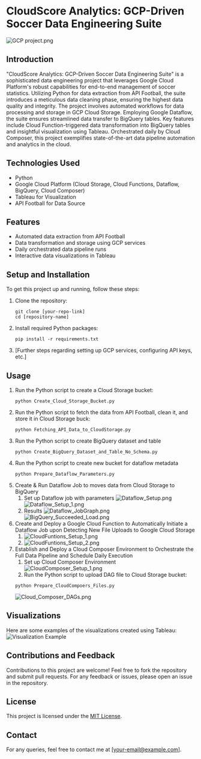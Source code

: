 # CloudScore Analytics: GCP-Driven Soccer Data Engineering Suite
![GCP project.png](img%2FGCP%20project.png)
## Introduction

"CloudScore Analytics: GCP-Driven Soccer Data Engineering Suite" is a sophisticated data engineering project that leverages Google Cloud Platform's robust capabilities for end-to-end management of soccer statistics. 
Utilizing Python for data extraction from API Football, the suite introduces a meticulous data cleaning phase, ensuring the highest data quality and integrity. The project involves automated workflows for data processing and storage in GCP Cloud Storage. Employing Google Dataflow, the suite ensures streamlined data transfer to BigQuery tables. Key features include Cloud Function-triggered data transformation into BigQuery tables and insightful visualization using Tableau. Orchestrated daily by Cloud Composer, this project exemplifies state-of-the-art data pipeline automation and analytics in the cloud.

## Technologies Used
- Python
- Google Cloud Platform (Cloud Storage, Cloud Functions, Dataflow, BigQuery, Cloud Composer)
- Tableau for Visualization
- API Football for Data Source

## Features
- Automated data extraction from API Football
- Data transformation and storage using GCP services
- Daily orchestrated data pipeline runs
- Interactive data visualizations in Tableau

## Setup and Installation
To get this project up and running, follow these steps:
1. Clone the repository:
   ```
   git clone [your-repo-link]
   cd [repository-name]
   ```
2. Install required Python packages:
   ```
   pip install -r requirements.txt
   ```
3. [Further steps regarding setting up GCP services, configuring API keys, etc.]

## Usage
1. Run the Python script to create a Cloud Storage bucket:
   ```
   python Create_Cloud_Storage_Bucket.py
   ```
2. Run the Python script to fetch the data from API Football, clean it, and store it in Cloud Storage buck:
   ```
   python Fetching_API_Data_to_CloudStorage.py
   ```
3. Run the Python script to create BigQuery dataset and table
   ```
   python Create_BigQuery_Dataset_and_Table_No_Schema.py
   ```
4. Run the Python script to create new bucket for dataflow metadata
   ```
   python Prepare_Dataflow_Parameters.py
   ```
5. Create & Run Dataflow Job to moves data from Cloud Storage to BigQuery 
   1. Set up Dataflow job with parameters
   ![Dataflow_Setup.png](img%2FDataflow_Setup.png)
   ![Dataflow_Setup_1.png](img%2FDataflow_Setup_1.png)
   2. Results
   ![Dataflow_JobGraph.png](img%2FDataflow_JobGraph.png)
   ![BigQuery_Succeeded_Load.png](img%2FBigQuery_Succeeded_Load.png)
6. Create and Deploy a Google Cloud Function to Automatically Initiate a Dataflow Job upon Detecting New File Uploads to Google Cloud Storage 
   1. ![CloudFuntions_Setup_1.png](img%2FCloudFuntions_Setup_1.png)
   2. ![CloudFuntions_Setup_2.png](img%2FCloudFuntions_Setup_2.png)
7. Establish and Deploy a Cloud Composer Environment to Orchestrate the Full Data Pipeline and Schedule Daily Execution
   1. Set up Cloud Composer Environment
   ![CloudComposer_Setup_1.png](img%2FCloudComposer_Setup_1.png)
   2. Run the Python script to upload DAG file to Cloud Storage bucket:
   ```
   python Prepare_CloudCompoers_Files.py
   ```
   ![Cloud_Composer_DAGs.png](img%2FCloud_Composer_DAGs.png)




## Visualizations
Here are some examples of the visualizations created using Tableau:
![Visualization Example](link-to-image)

## Contributions and Feedback
Contributions to this project are welcome! Feel free to fork the repository and submit pull requests. For any feedback or issues, please open an issue in the repository.

## License
This project is licensed under the [MIT License](LICENSE.md).

## Contact
For any queries, feel free to contact me at [your-email@example.com].
